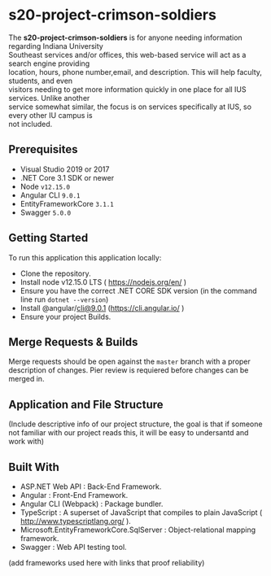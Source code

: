 # s20-project-crimson-soldiers
The **s20-project-crimson-soldiers** is for anyone needing information regarding Indiana University  
Southeast services and/or offices, this web-based service will act as a search engine providing  
location, hours, phone number,email, and description. This will help faculty, students, and even  
visitors needing to get more information quickly in one place for all IUS services. Unlike another  
service somewhat similar, the focus is on services specifically at IUS, so every other IU campus is  
not included.

## Prerequisites

* Visual Studio 2019 or 2017
* .NET Core 3.1 SDK or newer
* Node `v12.15.0`
* Angular CLI `9.0.1`
* EntityFrameworkCore `3.1.1`
* Swagger `5.0.0`

## Getting Started

To run this application this application locally:
- Clone the repository.
- Install node v12.15.0 LTS ( https://nodejs.org/en/ )
- Ensure you have the correct .NET CORE SDK version (in the command line run `dotnet --version`)
- Install @angular/cli@9.0.1 (https://cli.angular.io/ )
- Ensure your project Builds.

## Merge Requests & Builds

Merge requests should be open against the `master` branch with a proper description of changes. Pier review is requiered before changes can be merged in.

## Application and File Structure

(Include descriptive info of our project structure, the goal is that if someone not familiar with our project reads this, it will be easy to undersantd and work with)

## Built With
- ASP.NET Web API : Back-End Framework.
- Angular : Front-End Framework.
- Angular CLI (Webpack) : Package bundler.
- TypeScript : A superset of JavaScript that compiles to plain JavaScript ( http://www.typescriptlang.org/ ).
- Microsoft.EntityFrameworkCore.SqlServer : Object-relational mapping framework.
- Swagger : Web API testing tool.

(add frameworks used here with links that proof reliability)
